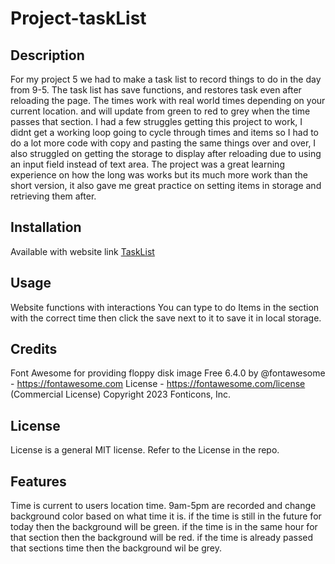 # Project-taskList
## Description
For my project 5 we had to make a task list to record things to do in the day from 9-5. The task list has save functions, and restores task even after reloading the page. 
The times work with real world times depending on your current location. and will update from green to red to grey when the time passes that section.
I had a few struggles getting this project to work, I didnt get a working loop going to cycle through times and items so I had to do a lot more code with copy and pasting the same things over and over,
I also struggled on getting the storage to display after reloading due to using an input field instead of text area.
The project was a great learning experience on how the long was works but its much more work than the short version, it also gave me great practice on setting items in storage and retrieving them after.
## Installation

Available with website link
[TaskList](https://dupeaj.github.io/Project-taskList/)

## Usage

Website functions with interactions
You can type to do Items in the section with the correct time then click the save next to it to save it in local storage.

## Credits

Font Awesome for providing floppy disk image
Free 6.4.0 by @fontawesome - https://fontawesome.com License - https://fontawesome.com/license (Commercial License) Copyright 2023 Fonticons, Inc.

## License

License is a general MIT license. Refer to the License in the repo.

## Features

Time is current to users location time.
9am-5pm are recorded and change background color based on what time it is.
if the time is still in the future for today then the background will be green.
if the time is in the same hour for that section then the background will be red.
if the time is already passed that sections time then the background wil be grey.
